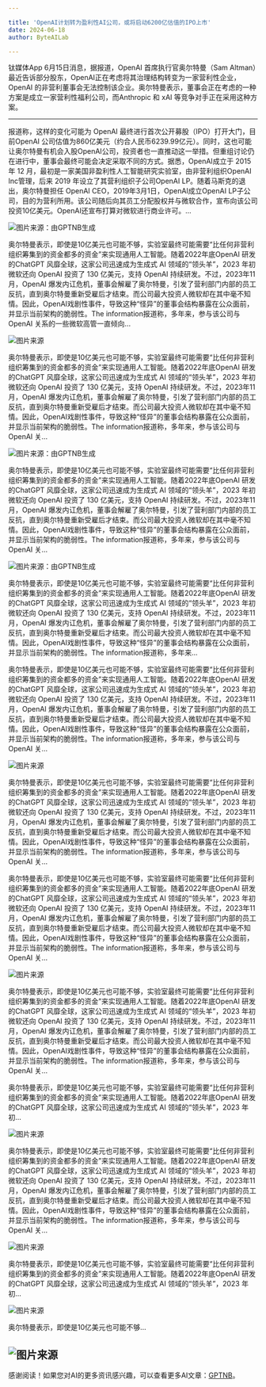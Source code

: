 ```yaml
---

title: 'OpenAI计划转为盈利性AI公司，或将启动6200亿估值的IPO上市'
date: 2024-06-18
author: ByteAILab

---
```


钛媒体App 6月15日消息，据报道，OpenAI 首席执行官奥尔特曼（Sam Altman）最近告诉部分股东，OpenAI正在考虑将其治理结构转变为一家营利性企业，OpenAI 的非营利董事会无法控制该企业。奥尔特曼表示，董事会正在考虑的一种方案是成立一家营利性福利公司，而Anthropic 和 xAI 等竞争对手正在采用这种方案。

---
报道称，这样的变化可能为 OpenAI 最终进行首次公开募股（IPO）打开大门，目前OpenAI 公司估值为860亿美元（约合人民币6239.99亿元）。同时，这也可能让奥尔特曼有机会入股OpenAI公司，投资者也一直推动这一举措。但重组讨论仍在进行中，董事会最终可能会决定采取不同的方式。据悉，OpenAI成立于 2015 年 12 月，最初是一家美国非盈利性人工智能研究实验室，由非营利组织OpenAI Inc管理，后来 2019 年设立了其营利组织子公司OpenAI LP。随着马斯克的退出，奥尔特曼担任 OpenAI CEO，2019年3月1日，OpenAI成立OpenAI LP子公司，目的为营利所用。该公司随后向其员工分配股权并与微软合作，宣布向该公司投资10亿美元。OpenAI还宣布打算对微软进行商业许可。...

![图片来源：由GPTNB生成](http://www.jesonc.com/upload/3B33CB85B496C0CB6FBA4C2BD79320AD/1718592283521/FlTJj9Rc05GnBiesrWa7D-OMC7Lo.png)

奥尔特曼表示，即使是10亿美元也可能不够，实验室最终可能需要“比任何非营利组织筹集到的资金都多的资金”来实现通用人工智能。随着2022年底OpenAI 研发的ChatGPT 风靡全球，这家公司迅速成为生成式 AI 领域的“领头羊”，2023 年初微软还向 OpenAI 投资了 130 亿美元，支持 OpenAI 持续研发。不过，2023年11月，OpenAI 爆发内讧危机，董事会解雇了奥尔特曼，引发了营利部门内部的员工反抗，直到奥尔特曼重新受雇后才结束。而公司最大投资人微软却在其中毫不知情。因此，OpenAI戏剧性事件，导致这种“怪异”的董事会结构暴露在公众面前，并显示当前架构的脆弱性。The information报道称，多年来，参与该公司与 OpenAI 关系的一些微软高管一直倾向...

![图片来源](http://www.jesonc.com/FrHCd9i4q4RmuU8Z6OLP76reJq-N)

奥尔特曼表示，即使是10亿美元也可能不够，实验室最终可能需要“比任何非营利组织筹集到的资金都多的资金”来实现通用人工智能。随着2022年底OpenAI 研发的ChatGPT 风靡全球，这家公司迅速成为生成式 AI 领域的“领头羊”，2023 年初微软还向 OpenAI 投资了 130 亿美元，支持 OpenAI 持续研发。不过，2023年11月，OpenAI 爆发内讧危机，董事会解雇了奥尔特曼，引发了营利部门内部的员工反抗，直到奥尔特曼重新受雇后才结束。而公司最大投资人微软却在其中毫不知情。因此，OpenAI戏剧性事件，导致这种“怪异”的董事会结构暴露在公众面前，并显示当前架构的脆弱性。The information报道称，多年来，参与该公司与 OpenAI 关...

![图片来源：由GPTNB生成](http://www.jesonc.com/upload/3B33CB85B496C0CB6FBA4C2BD79320AD/1718592283521/FlTJj9Rc05GnBiesrWa7D-OMC7Lo.png)

奥尔特曼表示，即使是10亿美元也可能不够，实验室最终可能需要“比任何非营利组织筹集到的资金都多的资金”来实现通用人工智能。随着2022年底OpenAI 研发的ChatGPT 风靡全球，这家公司迅速成为生成式 AI 领域的“领头羊”，2023 年初微软还向 OpenAI 投资了 130 亿美元，支持 OpenAI 持续研发。不过，2023年11月，OpenAI 爆发内讧危机，董事会解雇了奥尔特曼，引发了营利部门内部的员工反抗，直到奥尔特曼重新受雇后才结束。而公司最大投资人微软却在其中毫不知情。因此，OpenAI戏剧性事件，导致这种“怪异”的董事会结构暴露在公众面前，并显示当前架构的脆弱性。The information报道称，多年来，参与该公司与 OpenAI 关...

![图片来源：由GPTNB生成](http://www.jesonc.com/upload/3B33CB85B496C0CB6FBA4C2BD79320AD/1718592283521/FlTJj9Rc05GnBiesrWa7D-OMC7Lo.png)

奥尔特曼表示，即使是10亿美元也可能不够，实验室最终可能需要“比任何非营利组织筹集到的资金都多的资金”来实现通用人工智能。随着2022年底OpenAI 研发的ChatGPT 风靡全球，这家公司迅速成为生成式 AI 领域的“领头羊”，2023 年初微软还向 OpenAI 投资了 130 亿美元，支持 OpenAI 持续研发。不过，2023年11月，OpenAI 爆发内讧危机，董事会解雇了奥尔特曼，引发了营利部门内部的员工反抗，直到奥尔特曼重新受雇后才结束。而公司最大投资人微软却在其中毫不知情。因此，OpenAI戏剧性事件，导致这种“怪异”的董事会结构暴露在公众面前，并显示当前架构的脆弱性。The information报道称，多年来...

奥尔特曼表示，即使是10亿美元也可能不够，实验室最终可能需要“比任何非营利组织筹集到的资金都多的资金”来实现通用人工智能。随着2022年底OpenAI 研发的ChatGPT 风靡全球，这家公司迅速成为生成式 AI 领域的“领头羊”，2023 年初微软还向 OpenAI 投资了 130 亿美元，支持 OpenAI 持续研发。不过，2023年11月，OpenAI 爆发内讧危机，董事会解雇了奥尔特曼，引发了营利部门内部的员工反抗，直到奥尔特曼重新受雇后才结束。而公司最大投资人微软却在其中毫不知情。因此，OpenAI戏剧性事件，导致这种“怪异”的董事会结构暴露在公众面前，并显示当前架构的脆弱性。The information报道称，多年来，参与该公司与 OpenAI 关...

![图片来源](http://www.jesonc.com/FrHCd9i4q4RmuU8Z6OLP76reJq-N)

奥尔特曼表示，即使是10亿美元也可能不够，实验室最终可能需要“比任何非营利组织筹集到的资金都多的资金”来实现通用人工智能。随着2022年底OpenAI 研发的ChatGPT 风靡全球，这家公司迅速成为生成式 AI 领域的“领头羊”，2023 年初微软还向 OpenAI 投资了 130 亿美元，支持 OpenAI 持续研发。不过，2023年11月，OpenAI 爆发内讧危机，董事会解雇了奥尔特曼，引发了营利部门内部的员工反抗，直到奥尔特曼重新受雇后才结束。而公司最大投资人微软却在其中毫不知情。因此，OpenAI戏剧性事件，导致这种“怪异”的董事会结构暴露在公众面前，并显示当前架构的脆弱性。The information报道称，多年来，参与该公司与 OpenAI 关...

奥尔特曼表示，即使是10亿美元也可能不够，实验室最终可能需要“比任何非营利组织筹集到的资金都多的资金”来实现通用人工智能。随着2022年底OpenAI 研发的ChatGPT 风靡全球，这家公司迅速成为生成式 AI 领域的“领头羊”，2023 年初微软还向 OpenAI 投资了 130 亿美元，支持 OpenAI 持续研发。不过，2023年11月，OpenAI 爆发内讧危机，董事会解雇了奥尔特曼，引发了营利部门内部的员工反抗，直到奥尔特曼重新受雇后才结束。而公司最大投资人微软却在其中毫不知情。因此，OpenAI戏剧性事件，导致这种“怪异”的董事会结构暴露在公众面前，并显示当前架构的脆弱性。The information报道称，多年来，参与该公司与 OpenAI 关...

![图片来源](http://www.jesonc.com/FrHCd9i4q4RmuU8Z6OLP76reJq-N)

奥尔特曼表示，即使是10亿美元也可能不够，实验室最终可能需要“比任何非营利组织筹集到的资金都多的资金”来实现通用人工智能。随着2022年底OpenAI 研发的ChatGPT 风靡全球，这家公司迅速成为生成式 AI 领域的“领头羊”，2023 年初微软还向 OpenAI 投资了 130 亿美元，支持 OpenAI 持续研发。不过，2023年11月，OpenAI 爆发内讧危机，董事会解雇了奥尔特曼，引发了营利部门内部的员工反抗，直到奥尔特曼重新受雇后才结束。而公司最大投资人微软却在其中毫不知情。因此，OpenAI戏剧性事件，导致这种“怪异”的董事会结构暴露在公众面前，并显示当前架构的脆弱性。The information报道称，多年来，参与该公司与 OpenAI 关...

奥尔特曼表示，即使是10亿美元也可能不够，实验室最终可能需要“比任何非营利组织筹集到的资金都多的资金”来实现通用人工智能。随着2022年底OpenAI 研发的ChatGPT 风靡全球，这家公司迅速成为生成式 AI 领域的“领头羊”，2023 年初...

![图片来源](http://www.jesonc.com/FrHCd9i4q4RmuU8Z6OLP76reJq-N)

奥尔特曼表示，即使是10亿美元也可能不够，实验室最终可能需要“比任何非营利组织筹集到的资金都多的资金”来实现通用人工智能。随着2022年底OpenAI 研发的ChatGPT 风靡全球，这家公司迅速成为生成式 AI 领域的“领头羊”，2023 年初微软还向 OpenAI 投资了 130 亿美元，支持 OpenAI 持续研发。不过，2023年11月，OpenAI 爆发内讧危机，董事会解雇了奥尔特曼，引发了营利部门内部的员工反抗，直到奥尔特曼重新受雇后才结束。而公司最大投资人微软却在其中毫不知情。因此，OpenAI戏剧性事件，导致这种“怪异”的董事会结构暴露在公众面前，并显示当前架构的脆弱性。The information报道称，多年来，参与该公司与 OpenAI 关...

![图片来源](http://www.jesonc.com/FrHCd9i4q4RmuU8Z6OLP76reJq-N)

奥尔特曼表示，即使是10亿美元也可能不够，实验室最终可能需要“比任何非营利组织筹集到的资金都多的资金”来实现通用人工智能。随着2022年底OpenAI 研发的ChatGPT 风靡全球，这家公司迅速成为生成式 AI 领域的“领头羊”，2023 年初...

![图片来源](http://www.jesonc.com/FrHCd9i4q4RmuU8Z6OLP76reJq-N)

奥尔特曼表示，即使是10亿美元也可能不够...

![图片来源](http://www.jesonc.com/FrHCd9i4q4RmuU8Z6OLP76reJq-N)
---
感谢阅读！如果您对AI的更多资讯感兴趣，可以查看更多AI文章：[GPTNB](https://gptnb.com)。
